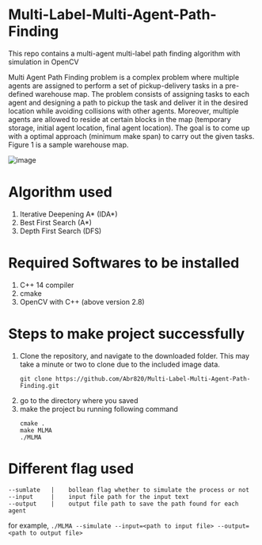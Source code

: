 # Multi-Label-Multi-Agent-Path-Finding
This repo contains a multi-agent multi-label path finding algorithm with simulation in OpenCV

Multi Agent Path Finding problem is a complex problem where multiple agents are assigned to perform a set of pickup-delivery tasks in a pre-defined warehouse map. The problem consists of assigning tasks to each agent and designing a path to pickup the task and deliver it in the desired location while avoiding collisions with other agents. Moreover, multiple agents are allowed to reside at certain blocks in the map (temporary storage, initial agent location, final agent location). The goal is to come up with a optimal approach (minimum make span) to carry out the given tasks. Figure 1 is a sample warehouse map.


![image](https://user-images.githubusercontent.com/48293666/112762331-bc71f100-901c-11eb-9853-a82b8e873dec.png)

# Algorithm used
1. Iterative Deepening A* (IDA*)
2. Best First Search (A*)
3. Depth First Search (DFS)       

# Required Softwares to be installed
1. C++ 14 compiler
2. cmake
3. OpenCV with C++ (above version 2.8)

# Steps to make project successfully

1. Clone the repository, and navigate to the downloaded folder. This may take a minute or two to clone due to the included image data.
	```
	git clone https://github.com/Abr820/Multi-Label-Multi-Agent-Path-Finding.git
	```
2. go to the directory where you saved
3. make the project bu running following command
    ```
    cmake .
    make MLMA
    ./MLMA
    ```
    
# Different flag used
```
--sumlate	|    bollean flag whether to simulate the process or not
--input		|    input file path for the input text
--output	|    output file path to save the path found for each agent
```
for example,
``` ./MLMA --simulate --input=<path to input file> --output=<path to output file> ```


    
    
    
